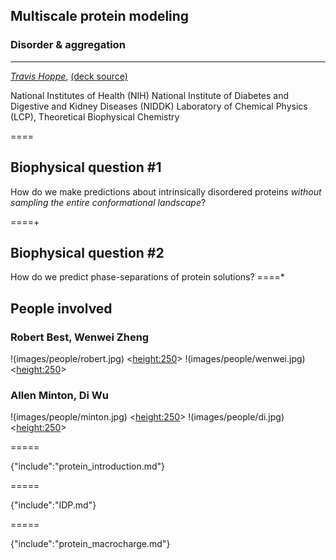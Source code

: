 ## Multiscale protein modeling 
### Disorder & aggregation

----------

*[Travis Hoppe](http://thoppe.github.io/)*, [(deck source)](https://github.com/thoppe/Presentation_Research_IDP)

National Institutes of Health (NIH)
National Institute of Diabetes and Digestive and Kidney Diseases (NIDDK)
Laboratory of Chemical Physics (LCP), Theoretical Biophysical Chemistry

====
## Biophysical question #1

How do we make predictions about intrinsically disordered proteins 
_without sampling the entire conformational landscape_?

====+
<br>

## Biophysical question #2

How do we predict phase-separations of protein solutions?
====*

## People involved
### Robert Best, Wenwei Zheng
!(images/people/robert.jpg) <<height:250>>
!(images/people/wenwei.jpg) <<height:250>>
### Allen Minton, Di Wu
!(images/people/minton.jpg) <<height:250>>
!(images/people/di.jpg)     <<height:250>>

=====

{"include":"protein_introduction.md"}

=====

{"include":"IDP.md"}
 
=====

{"include":"protein_macrocharge.md"}
